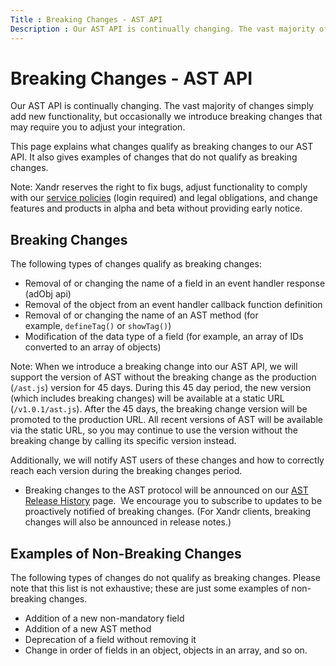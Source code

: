 ```yaml
---
Title : Breaking Changes - AST API
Description : Our AST API is continually changing. The vast majority of changes simply
---
```



# Breaking Changes - AST API



Our AST API is continually changing. The vast majority of changes simply
add new functionality, but occasionally we introduce breaking
changes that may require you to adjust your integration.

This page explains what changes qualify as breaking changes to our AST
API. It also gives examples of changes that do not qualify as breaking
changes.



Note: Xandr
reserves the right to fix bugs, adjust functionality to comply with our
<a href="https://wiki.xandr.com/display/policies" class="xref"
target="_blank">service policies</a> (login required) and legal
obligations, and change features and products in alpha and beta without
providing early notice.





## Breaking Changes

The following types of changes qualify as breaking changes:

- Removal of or changing the name of a field in an event handler
  response (adObj api)
- Removal of the object from an event handler callback function
  definition
- Removal of or changing the name of an AST method (for
  example, `defineTag()` or `showTag()`)
- Modification of the data type of a field (for example, an array of IDs
  converted to an array of objects)



Note: When we introduce a breaking
change into our AST API, we will support the version of AST without the
breaking change as the production (`/ast.js`) version for 45 days.
During this 45 day period, the new version (which includes breaking
changes) will be available at a static URL (`/v1.0.1/ast.js`). After the
45 days, the breaking change version will be promoted to the production
URL. All recent versions of AST will be available via the static URL, so
you may continue to use the version without the breaking change by
calling its specific version instead.



Additionally, we will notify AST users of these changes and how to
correctly reach each version during the breaking changes period.

- Breaking changes to the AST protocol will be announced on
  our <a href="ast-release-history.html" class="xref">AST Release History</a> page.
   We encourage you to subscribe to updates to be proactively notified
  of breaking changes. (For Xandr clients,
  breaking changes will also be announced in release notes.)





## Examples of Non-Breaking Changes

The following types of changes do not qualify as breaking changes.
Please note that this list is not exhaustive; these are just some
examples of non-breaking changes.

- Addition of a new non-mandatory field
- Addition of a new AST method
- Deprecation of a field without removing it 
- Change in order of fields in an object, objects in an array, and so
  on.






